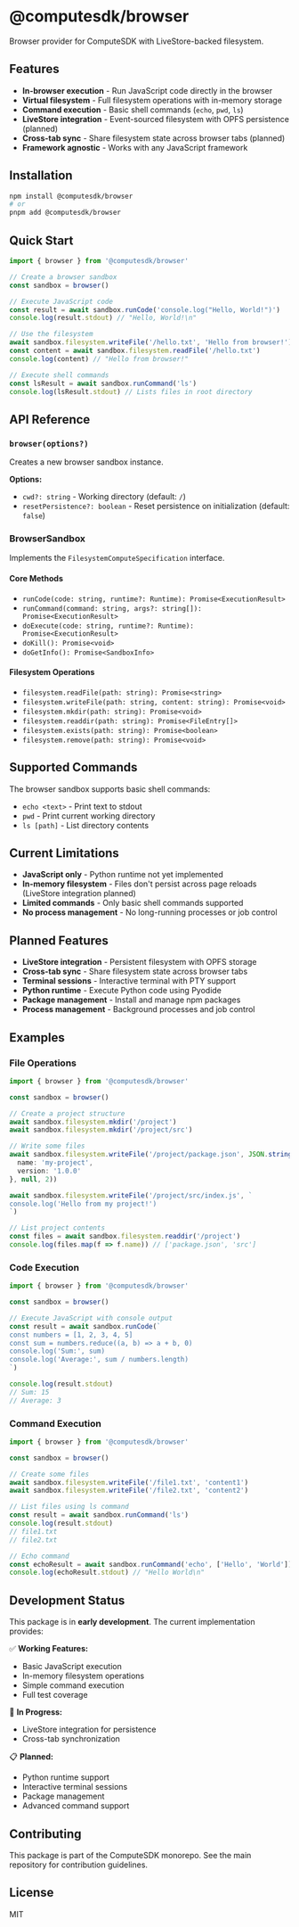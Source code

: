 # @computesdk/browser

Browser provider for ComputeSDK with LiveStore-backed filesystem.

## Features

- **In-browser execution** - Run JavaScript code directly in the browser
- **Virtual filesystem** - Full filesystem operations with in-memory storage
- **Command execution** - Basic shell commands (`echo`, `pwd`, `ls`)
- **LiveStore integration** - Event-sourced filesystem with OPFS persistence (planned)
- **Cross-tab sync** - Share filesystem state across browser tabs (planned)
- **Framework agnostic** - Works with any JavaScript framework

## Installation

```bash
npm install @computesdk/browser
# or
pnpm add @computesdk/browser
```

## Quick Start

```typescript
import { browser } from '@computesdk/browser'

// Create a browser sandbox
const sandbox = browser()

// Execute JavaScript code
const result = await sandbox.runCode('console.log("Hello, World!")')
console.log(result.stdout) // "Hello, World!\n"

// Use the filesystem
await sandbox.filesystem.writeFile('/hello.txt', 'Hello from browser!')
const content = await sandbox.filesystem.readFile('/hello.txt')
console.log(content) // "Hello from browser!"

// Execute shell commands
const lsResult = await sandbox.runCommand('ls')
console.log(lsResult.stdout) // Lists files in root directory
```

## API Reference

### `browser(options?)`

Creates a new browser sandbox instance.

**Options:**
- `cwd?: string` - Working directory (default: `/`)
- `resetPersistence?: boolean` - Reset persistence on initialization (default: `false`)

### BrowserSandbox

Implements the `FilesystemComputeSpecification` interface.

#### Core Methods

- `runCode(code: string, runtime?: Runtime): Promise<ExecutionResult>`
- `runCommand(command: string, args?: string[]): Promise<ExecutionResult>`
- `doExecute(code: string, runtime?: Runtime): Promise<ExecutionResult>`
- `doKill(): Promise<void>`
- `doGetInfo(): Promise<SandboxInfo>`

#### Filesystem Operations

- `filesystem.readFile(path: string): Promise<string>`
- `filesystem.writeFile(path: string, content: string): Promise<void>`
- `filesystem.mkdir(path: string): Promise<void>`
- `filesystem.readdir(path: string): Promise<FileEntry[]>`
- `filesystem.exists(path: string): Promise<boolean>`
- `filesystem.remove(path: string): Promise<void>`

## Supported Commands

The browser sandbox supports basic shell commands:

- `echo <text>` - Print text to stdout
- `pwd` - Print current working directory
- `ls [path]` - List directory contents

## Current Limitations

- **JavaScript only** - Python runtime not yet implemented
- **In-memory filesystem** - Files don't persist across page reloads (LiveStore integration planned)
- **Limited commands** - Only basic shell commands supported
- **No process management** - No long-running processes or job control

## Planned Features

- **LiveStore integration** - Persistent filesystem with OPFS storage
- **Cross-tab sync** - Share filesystem state across browser tabs
- **Terminal sessions** - Interactive terminal with PTY support
- **Python runtime** - Execute Python code using Pyodide
- **Package management** - Install and manage npm packages
- **Process management** - Background processes and job control

## Examples

### File Operations

```typescript
import { browser } from '@computesdk/browser'

const sandbox = browser()

// Create a project structure
await sandbox.filesystem.mkdir('/project')
await sandbox.filesystem.mkdir('/project/src')

// Write some files
await sandbox.filesystem.writeFile('/project/package.json', JSON.stringify({
  name: 'my-project',
  version: '1.0.0'
}, null, 2))

await sandbox.filesystem.writeFile('/project/src/index.js', `
console.log('Hello from my project!')
`)

// List project contents
const files = await sandbox.filesystem.readdir('/project')
console.log(files.map(f => f.name)) // ['package.json', 'src']
```

### Code Execution

```typescript
import { browser } from '@computesdk/browser'

const sandbox = browser()

// Execute JavaScript with console output
const result = await sandbox.runCode(`
const numbers = [1, 2, 3, 4, 5]
const sum = numbers.reduce((a, b) => a + b, 0)
console.log('Sum:', sum)
console.log('Average:', sum / numbers.length)
`)

console.log(result.stdout)
// Sum: 15
// Average: 3
```

### Command Execution

```typescript
import { browser } from '@computesdk/browser'

const sandbox = browser()

// Create some files
await sandbox.filesystem.writeFile('/file1.txt', 'content1')
await sandbox.filesystem.writeFile('/file2.txt', 'content2')

// List files using ls command
const result = await sandbox.runCommand('ls')
console.log(result.stdout)
// file1.txt
// file2.txt

// Echo command
const echoResult = await sandbox.runCommand('echo', ['Hello', 'World'])
console.log(echoResult.stdout) // "Hello World\n"
```

## Development Status

This package is in **early development**. The current implementation provides:

✅ **Working Features:**
- Basic JavaScript execution
- In-memory filesystem operations
- Simple command execution
- Full test coverage

🚧 **In Progress:**
- LiveStore integration for persistence
- Cross-tab synchronization

📋 **Planned:**
- Python runtime support
- Interactive terminal sessions
- Package management
- Advanced command support

## Contributing

This package is part of the ComputeSDK monorepo. See the main repository for contribution guidelines.

## License

MIT